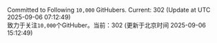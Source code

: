 Committed to Following `10,000` GitHubers. Current: <!-- FOLLOWING_COUNT -->302<!-- FOLLOWING_COUNT --> (Update at UTC <!-- LAST_UPDATED -->2025-09-06 07:12:49<!-- LAST_UPDATED -->)<br>
致力于关注`10,000`个GitHuber。当前：<!-- FOLLOWING_COUNT -->302<!-- FOLLOWING_COUNT --> (更新于北京时间 <!-- LAST_UPDATED_CST -->2025-09-06 15:12:49<!-- LAST_UPDATED_CST -->)
